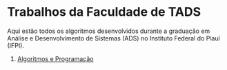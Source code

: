 # Trabalhos da Faculdade de TADS
Aqui estão todos os algoritmos desenvolvidos durante a graduação em Análise e Desenvolvimento de Sistemas (ADS) no Instituto Federal do Piauí (IFPI).
  
  1. [Algoritmos e Programação](https://github.com/kayllanecastro/Trabalhos_TADS/tree/2aea538f38194dce7fb73cb09454577526c1acb6/Algoritmos)
     
